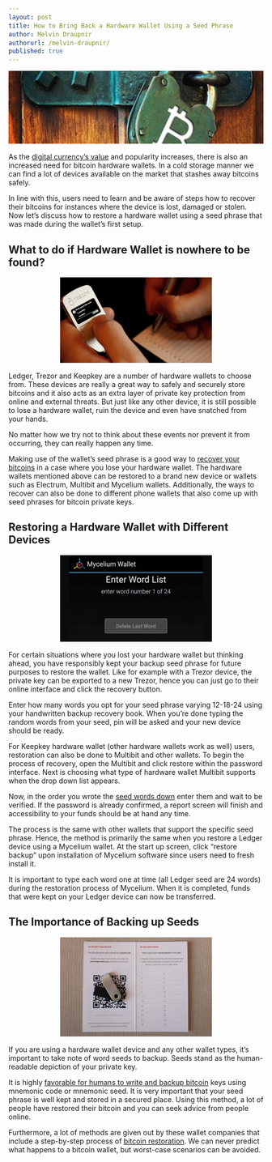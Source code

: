 ```yaml
---
layout: post
title: How to Bring Back a Hardware Wallet Using a Seed Phrase
author: Melvin Draupnir
authorurl: /melvin-draupnir/
published: true
---
```


<p><center><img src="/images/how-to-bring-back-a-hardware-wallet-using-a-seed-phrase/hardware-wallet-using-a-seed-phrase.jpg" alt="hardware wallet using a seed phrase"/></center>

<p>As the <a href="/bitcoin-hardware-wallet-ledger-nano/">digital currency’s value</a> and popularity increases, there is also an increased need for bitcoin hardware wallets. In a cold storage manner we can find a lot of devices available on the market that stashes away bitcoins safely. </p>

<p>In line with this, users need to learn and be aware of steps how to recover their bitcoins for instances where the device is lost, damaged or stolen. Now let’s discuss how to restore a hardware wallet using a seed phrase that was made during the wallet’s first setup.</p>

<h2>What to do if Hardware Wallet is nowhere to be found? </h2>

<p><center><img src="/images/how-to-bring-back-a-hardware-wallet-using-a-seed-phrase/trezor-device.png" alt="trezor device"/></center>

<p>Ledger, Trezor and Keepkey are a number of hardware wallets to choose from.  These devices are really a great way to safely and securely store bitcoins and it also acts as an extra layer of private key protection from online and external threats. But just like any other device, it is still possible to lose a hardware wallet, ruin the device and even have snatched from your hands. </p>

<p>No matter how we try not to think about these events nor prevent it from occurring, they can really happen any time. </p>

<p>Making use of the wallet’s seed phrase is a good way to <a href="/bitcoin-security-standards/">recover your bitcoins</a> in a case where you lose your hardware wallet. The hardware wallets mentioned above can be restored to a brand new device or wallets such as Electrum, Multibit and Mycelium wallets. Additionally, the ways to recover can also be done to different phone wallets that also come up with seed phrases for bitcoin private keys. </p>

<h2>Restoring a Hardware Wallet with Different Devices</h2>

<p><center><img src="/images/how-to-bring-back-a-hardware-wallet-using-a-seed-phrase/mycelium-wallet.jpg" alt="mycelium wallet"/></center>

<p>For certain situations where you lost your hardware wallet but thinking ahead, you have responsibly kept your backup seed phrase for future purposes to restore the wallet. Like for example with a Trezor device, the private key can be exported to a new Trezor, hence you can just go to their online interface and click the recovery button. </p>

<p>Enter how many words you opt for your seed phrase varying 12-18-24 using your handwritten backup recovery book. When you’re done typing the random words from your seed, pin will be asked and your new device should be ready. </p> 

<p>For Keepkey hardware wallet (other hardware wallets work as well) users, restoration can also be done to Multibit and other wallets. To begin the process of recovery, open the Multibit and click restore within the password interface. Next is choosing what type of hardware wallet Multibit supports when the drop down list appears.</p>

<p>Now, in the order you wrote the <a href="/trezor-review-bitcoin-hardware-wallet/">seed words down</a> enter them and wait to be verified. If the password is already confirmed, a report screen will finish and accessibility to your funds should be at hand any time.</p>

<p>The process is the same with other wallets that support the specific seed phrase. Hence, the method is primarily the same when you restore a Ledger device using a Mycelium wallet. At the start up screen, click “restore backup” upon installation of Mycelium software since users need to fresh install it.</p>

<p>It is important to type each word one at time (all Ledger seed are 24 words) during the restoration process of Mycelium. When it is completed, funds that were kept on your Ledger device can now be transferred. </p>

<h2>The Importance of Backing up Seeds</h2>

<p><center><img src="/images/how-to-bring-back-a-hardware-wallet-using-a-seed-phrase/ledger-wallet-nano-review-backup-sheet.jpg" alt="ledger wallet nano review backup sheet"/></center>

<p>If you are using a hardware wallet device and any other wallet types, it’s important to take note of word seeds to backup. Seeds stand as the human-readable depiction of your private key. </p>

<p>It is highly <a href="/amazing-math-bitcoin-private-keys/">favorable for humans to write and backup bitcoin</a> keys using mnemonic code or mnemonic seed. It is very important that your seed phrase is well kept and stored in a secured place. Using this method, a lot of people have restored their bitcoin and you can seek advice from people online.  </p>

<p>Furthermore, a lot of methods are given out by these wallet companies that include a step-by-step process of <a href="/bitcoin-cold-storage/">bitcoin restoration</a>. We can never predict what happens to a bitcoin wallet, but worst-case scenarios can be avoided. </p>
